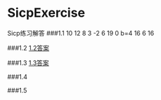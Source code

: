 # SicpExercise
Sicp练习解答
###1.1
10  12  8  3  -2  6  19  0  b=4  16  6  16

###1.2
[1.2答案](https://github.com/zyfoolboy/SicpExercise/blob/master/1-2.scm)

###1.3
[1.3答案](https://github.com/zyfoolboy/SicpExercise/blob/master/1-3.scm)

###1.4


###1.5

